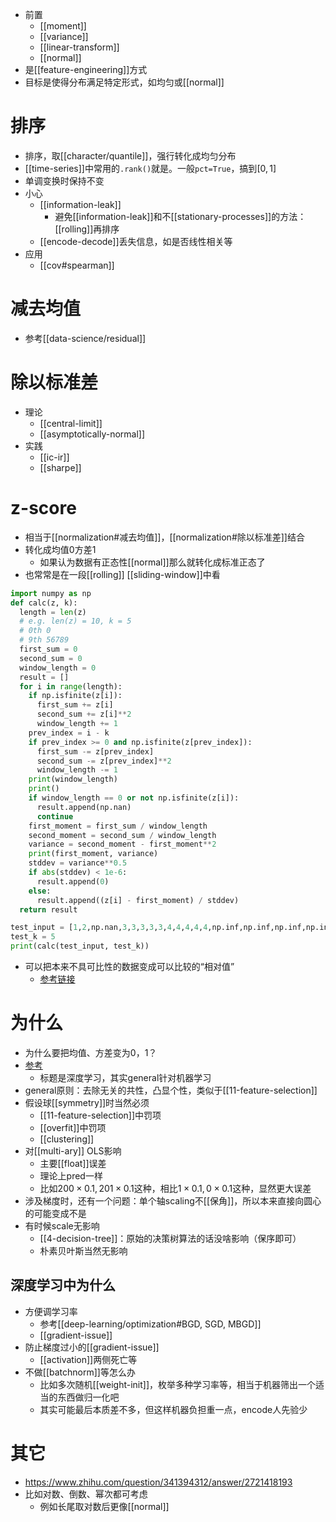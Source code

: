 - 前置
  - [[moment]]
  - [[variance]]
  - [[linear-transform]]
  - [[normal]]
- 是[[feature-engineering]]方式
- 目标是使得分布满足特定形式，如均匀或[[normal]]
# 排序
- 排序，取[[character/quantile]]，强行转化成均匀分布
- [[time-series]]中常用的`.rank()`就是。一般`pct=True`，搞到$[0,1]$
- 单调变换时保持不变
- 小心
  - [[information-leak]]
    - 避免[[information-leak]]和不[[stationary-processes]]的方法：[[rolling]]再排序
  - [[encode-decode]]丢失信息，如是否线性相关等
- 应用
  - [[cov#spearman]]
# 减去均值
- 参考[[data-science/residual]]
# 除以标准差
- 理论
  - [[central-limit]]
  - [[asymptotically-normal]]
- 实践
  - [[ic-ir]]
  - [[sharpe]]
# z-score
- 相当于[[normalization#减去均值]]，[[normalization#除以标准差]]结合
- 转化成均值0方差1
  - 如果认为数据有正态性[[normal]]那么就转化成标准正态了
- 也常常是在一段[[rolling]] [[sliding-window]]中看
```python
import numpy as np
def calc(z, k):
  length = len(z)
  # e.g. len(z) = 10, k = 5
  # 0th 0
  # 9th 56789
  first_sum = 0
  second_sum = 0
  window_length = 0
  result = []
  for i in range(length):
    if np.isfinite(z[i]):
      first_sum += z[i]
      second_sum += z[i]**2
      window_length += 1
    prev_index = i - k
    if prev_index >= 0 and np.isfinite(z[prev_index]):
      first_sum -= z[prev_index]
      second_sum -= z[prev_index]**2
      window_length -= 1
    print(window_length)
    print()
    if window_length == 0 or not np.isfinite(z[i]):
      result.append(np.nan)
      continue
    first_moment = first_sum / window_length
    second_moment = second_sum / window_length
    variance = second_moment - first_moment**2
    print(first_moment, variance)
    stddev = variance**0.5
    if abs(stddev) < 1e-6:
      result.append(0)
    else:
      result.append((z[i] - first_moment) / stddev)
  return result

test_input = [1,2,np.nan,3,3,3,3,3,4,4,4,4,4,np.inf,np.inf,np.inf,np.inf,np.inf,5]
test_k = 5
print(calc(test_input, test_k))
```
- 可以把本来不具可比性的数据变成可以比较的“相对值”
  - [参考链接](https://zh.wikipedia.org/wiki/Z-score)
# 为什么
- 为什么要把均值、方差变为0，1？
- [参考](https://blog.csdn.net/rope_/article/details/107826059)
  - 标题是深度学习，其实general针对机器学习
- general原则：去除无关的共性，凸显个性，类似于[[11-feature-selection]]
- 假设球[[symmetry]]时当然必须
  - [[11-feature-selection]]中罚项
  - [[overfit]]中罚项
  - [[clustering]]
- 对[[multi-ary]] OLS影响
  - 主要[[float]]误差
  - 理论上pred一样
  - 比如$200\times 0.1, 201\times 0.1$这种，相比$1\times 0.1, 0\times 0.1$这种，显然更大误差
- 涉及梯度时，还有一个问题：单个轴scaling不[[保角]]，所以本来直接向圆心的可能变成不是
- 有时候scale无影响
  - [[4-decision-tree]]：原始的决策树算法的话没啥影响（保序即可）
  - 朴素贝叶斯当然无影响
## 深度学习中为什么
- 方便调学习率
  - 参考[[deep-learning/optimization#BGD, SGD, MBGD]]
  - [[gradient-issue]]
- 防止梯度过小的[[gradient-issue]]
  - [[activation]]两侧死亡等
- 不做[[batchnorm]]等怎么办
  - 比如多次随机[[weight-init]]，枚举多种学习率等，相当于机器筛出一个适当的东西做归一化吧
  - 其实可能最后本质差不多，但这样机器负担重一点，encode人先验少
# 其它
- https://www.zhihu.com/question/341394312/answer/2721418193
- 比如对数、倒数、幂次都可考虑
  - 例如长尾取对数后更像[[normal]]